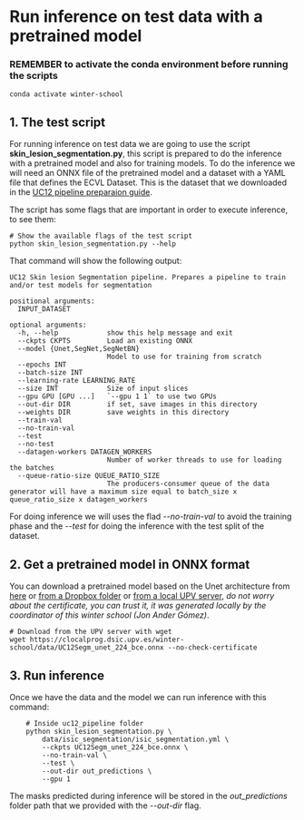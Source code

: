 # Run inference on test data with a pretrained model

### REMEMBER to activate the conda environment before running the scripts

    conda activate winter-school

## 1. The test script
For running inference on test data we are going to use the script **skin_lesion_segmentation.py**, this script is prepared to do the inference with a pretrained model
and also for training models. To do the inference we will need an ONNX file of the pretrained model and a dataset with a YAML file that defines the ECVL Dataset. This is
the dataset that we downloaded in the [UC12 pipeline preparaion guide](00_pipeline_preparation.md).

The script has some flags that are important in order to execute inference, to see them:

    # Show the available flags of the test script
    python skin_lesion_segmentation.py --help

That command will show the following output:

    UC12 Skin lesion Segmentation pipeline. Prepares a pipeline to train and/or test models for segmentation

    positional arguments:
      INPUT_DATASET

    optional arguments:
      -h, --help            show this help message and exit
      --ckpts CKPTS         Load an existing ONNX
      --model {Unet,SegNet,SegNetBN}
                            Model to use for training from scratch
      --epochs INT
      --batch-size INT
      --learning-rate LEARNING_RATE
      --size INT            Size of input slices
      --gpu GPU [GPU ...]   `--gpu 1 1` to use two GPUs
      --out-dir DIR         if set, save images in this directory
      --weights DIR         save weights in this directory
      --train-val
      --no-train-val
      --test
      --no-test
      --datagen-workers DATAGEN_WORKERS
                            Number of worker threads to use for loading the batches
      --queue-ratio-size QUEUE_RATIO_SIZE
                            The producers-consumer queue of the data generator will have a maximum size equal to batch_size x queue_ratio_size x datagen_workers

For doing inference we will uses the flad *--no-train-val* to avoid the training phase and the *--test* for doing the inference with the test split of the dataset.

## 2. Get a pretrained model in ONNX format
You can download a pretrained model based on the Unet architecture from
[here](https://drive.google.com/uc?id=16Xu_w1LJa1m2f7SIDxInmS5lv6PN_s7G&export=download)
or [from a Dropbox folder](https://www.dropbox.com/sh/vqdewy1ocqpkiu4/AABd60m7xgy2hRFGPQbw5tAba/UC12Segm_unet_224_bce.onnx?dl=0)
or [from a local UPV server](https://clocalprog.dsic.upv.es/winter-school/data/UC12Segm_unet_224_bce.onnx),
_do not worry about the certificate, you can trust it, it was generated locally by the coordinator of this winter school (Jon Ander G&oacute;mez)_.

    # Download from the UPV server with wget
    wget https://clocalprog.dsic.upv.es/winter-school/data/UC12Segm_unet_224_bce.onnx --no-check-certificate
    
## 3. Run inference
Once we have the data and the model we can run inference with this command:

        # Inside uc12_pipeline folder
        python skin_lesion_segmentation.py \
            data/isic_segmentation/isic_segmentation.yml \
            --ckpts UC12Segm_unet_224_bce.onnx \
            --no-train-val \
            --test \
            --out-dir out_predictions \
            --gpu 1

The masks predicted during inference will be stored in the *out_predictions* folder path that we provided with the *--out-dir* flag.
